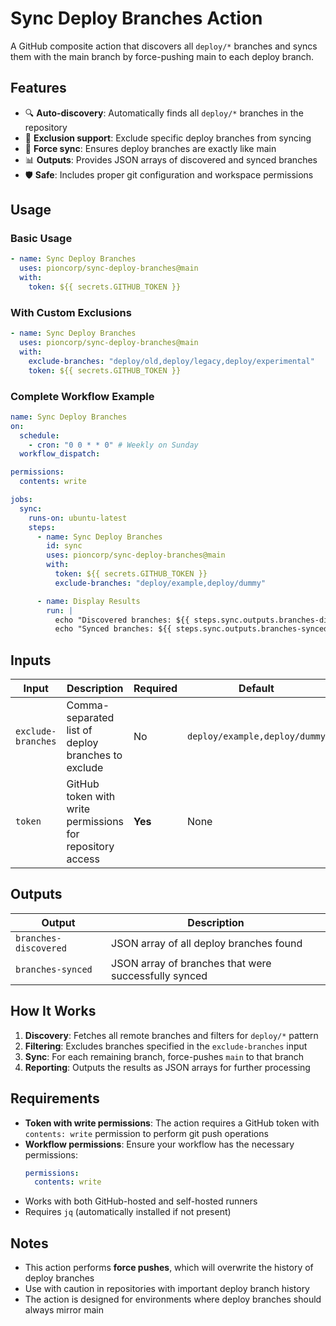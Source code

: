 # Sync Deploy Branches Action

A GitHub composite action that discovers all `deploy/*` branches and syncs them with the main branch by force-pushing main to each deploy branch.

## Features

- 🔍 **Auto-discovery**: Automatically finds all `deploy/*` branches in the repository
- 🚫 **Exclusion support**: Exclude specific deploy branches from syncing
- 🔄 **Force sync**: Ensures deploy branches are exactly like main
- 📊 **Outputs**: Provides JSON arrays of discovered and synced branches
- 🛡️ **Safe**: Includes proper git configuration and workspace permissions

## Usage

### Basic Usage

```yaml
- name: Sync Deploy Branches
  uses: pioncorp/sync-deploy-branches@main
  with:
    token: ${{ secrets.GITHUB_TOKEN }}
```

### With Custom Exclusions

```yaml
- name: Sync Deploy Branches
  uses: pioncorp/sync-deploy-branches@main
  with:
    exclude-branches: "deploy/old,deploy/legacy,deploy/experimental"
    token: ${{ secrets.GITHUB_TOKEN }}
```

### Complete Workflow Example

```yaml
name: Sync Deploy Branches
on:
  schedule:
    - cron: "0 0 * * 0" # Weekly on Sunday
  workflow_dispatch:

permissions:
  contents: write

jobs:
  sync:
    runs-on: ubuntu-latest
    steps:
      - name: Sync Deploy Branches
        id: sync
        uses: pioncorp/sync-deploy-branches@main
        with:
          token: ${{ secrets.GITHUB_TOKEN }}
          exclude-branches: "deploy/example,deploy/dummy"

      - name: Display Results
        run: |
          echo "Discovered branches: ${{ steps.sync.outputs.branches-discovered }}"
          echo "Synced branches: ${{ steps.sync.outputs.branches-synced }}"
```

## Inputs

| Input              | Description                                               | Required | Default                       |
| ------------------ | --------------------------------------------------------- | -------- | ----------------------------- |
| `exclude-branches` | Comma-separated list of deploy branches to exclude        | No       | `deploy/example,deploy/dummy` |
| `token`            | GitHub token with write permissions for repository access | **Yes**  | None                          |

## Outputs

| Output                | Description                                          |
| --------------------- | ---------------------------------------------------- |
| `branches-discovered` | JSON array of all deploy branches found              |
| `branches-synced`     | JSON array of branches that were successfully synced |

## How It Works

1. **Discovery**: Fetches all remote branches and filters for `deploy/*` pattern
2. **Filtering**: Excludes branches specified in the `exclude-branches` input
3. **Sync**: For each remaining branch, force-pushes `main` to that branch
4. **Reporting**: Outputs the results as JSON arrays for further processing

## Requirements

- **Token with write permissions**: The action requires a GitHub token with `contents: write` permission to perform git push operations
- **Workflow permissions**: Ensure your workflow has the necessary permissions:
  ```yaml
  permissions:
    contents: write
  ```
- Works with both GitHub-hosted and self-hosted runners
- Requires `jq` (automatically installed if not present)

## Notes

- This action performs **force pushes**, which will overwrite the history of deploy branches
- Use with caution in repositories with important deploy branch history
- The action is designed for environments where deploy branches should always mirror main
